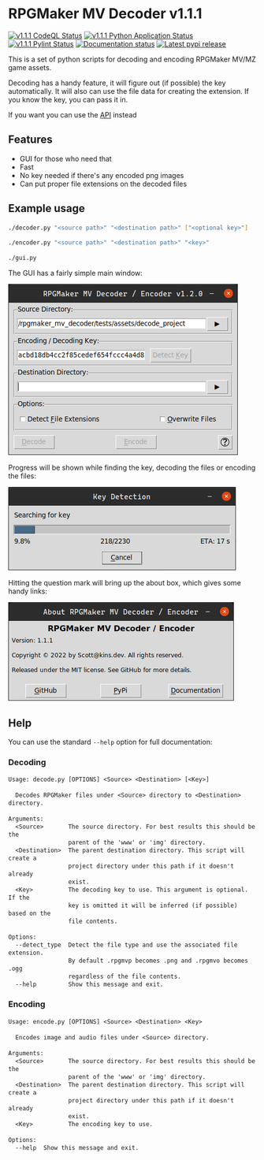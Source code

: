 # RPGMaker MV Decoder v1.1.1

[![v1.1.1 CodeQL Status](https://img.shields.io/github/workflow/status/kins-dev/rpgmaker_mv_decoder/CodeQL/v1.1.1?label=v1.1.1%20CodeQL&logo=GitHub)](https://github.com/kins-dev/rpgmaker_mv_decoder/actions/workflows/codeql-analysis.yml) [![v1.1.1 Python Application Status](https://img.shields.io/github/workflow/status/kins-dev/rpgmaker_mv_decoder/Python%20application/v1.1.1?label=v1.1.1%20Python%20application&logo=GitHub)](https://github.com/kins-dev/rpgmaker_mv_decoder/actions/workflows/python-app.yml) [![v1.1.1 Pylint Status](https://img.shields.io/github/workflow/status/kins-dev/rpgmaker_mv_decoder/Upload%20Python%20Package/v1.1.1?label=v1.1.1%20Upload%20Python%20Package&logo=GitHub)](https://github.com/kins-dev/rpgmaker_mv_decoder/actions/workflows/python-publish.yml) [![Documentation status](https://img.shields.io/readthedocs/rpgmaker_mv_decoder/v1.1.1?label=v1.1.1%20Documentation&logo=readthedocs)](https://rpgmaker-mv-decoder.readthedocs.io/en/v1.1.1/)
[![Latest pypi release](https://img.shields.io/pypi/v/rpgmaker_mv_decoder?label=Latest%20pypi%20release&logo=pypi&color=blue)](https://pypi.python.org/pypi/rpgmaker_mv_decoder)

This is a set of python scripts for decoding and encoding RPGMaker MV/MZ game assets.

Decoding has a handy feature, it will figure out (if possible) the key automatically.
It will also can use the file data for creating the extension.
If you know the key, you can pass it in.

If you want you can use the [API](https://rpgmaker-mv-decoder.readthedocs.io) instead

## Features

- GUI for those who need that
- Fast
- No key needed if there's any encoded png images
- Can put proper file extensions on the decoded files

## Example usage

```bash
./decoder.py "<source path>" "<destination path>" ["<optional key>"]
```

```bash
./encoder.py "<source path>" "<destination path>" "<key>"
```

```bash
./gui.py
```

The GUI has a fairly simple main window:

![Main Window](https://raw.githubusercontent.com/kins-dev/rpgmaker_mv_decoder/main/docs/_static/screenshots/main.png)

Progress will be shown while finding the key, decoding the files or encoding the files:

![Progress Dialog](https://raw.githubusercontent.com/kins-dev/rpgmaker_mv_decoder/main/docs/_static/screenshots/progress.png)

Hitting the question mark will bring up the about box, which gives some handy links:

![About Dialog](https://raw.githubusercontent.com/kins-dev/rpgmaker_mv_decoder/main/docs/_static/screenshots/about.png)

## Help

You can use the standard `--help` option for full documentation:

### Decoding

```plain
Usage: decode.py [OPTIONS] <Source> <Destination> [<Key>]

  Decodes RPGMaker files under <Source> directory to <Destination> directory.

Arguments:
  <Source>       The source directory. For best results this should be the
                 parent of the 'www' or 'img' directory.
  <Destination>  The parent destination directory. This script will create a
                 project directory under this path if it doesn't already
                 exist.
  <Key>          The decoding key to use. This argument is optional. If the
                 key is omitted it will be inferred (if possible) based on the
                 file contents.

Options:
  --detect_type  Detect the file type and use the associated file extension.
                 By default .rpgmvp becomes .png and .rpgmvo becomes .ogg
                 regardless of the file contents.
  --help         Show this message and exit.
```

### Encoding

```plain
Usage: encode.py [OPTIONS] <Source> <Destination> <Key>

  Encodes image and audio files under <Source> directory.

Arguments:
  <Source>       The source directory. For best results this should be the
                 parent of the 'www' or 'img' directory.
  <Destination>  The parent destination directory. This script will create a
                 project directory under this path if it doesn't already
                 exist.
  <Key>          The encoding key to use.

Options:
  --help  Show this message and exit.
```
